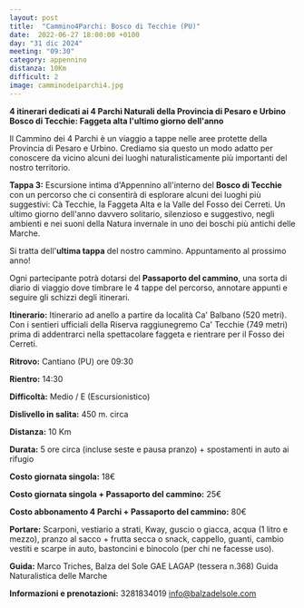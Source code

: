```yaml
---
layout: post
title:  "Cammino4Parchi: Bosco di Tecchie (PU)"
date:  2022-06-27 18:00:00 +0100
day: "31 dic 2024"
meeting: "09:30"
category: appennino 
distanza: 10Km
difficult: 2
image: camminodeiparchi4.jpg
---
```


**4 itinerari dedicati ai 4 Parchi Naturali della Provincia di Pesaro e Urbino**
**Bosco di Tecchie: Faggeta alta l'ultimo giorno dell'anno**

Il Cammino dei 4 Parchi è un viaggio a tappe nelle aree protette della Provincia di Pesaro e Urbino. Crediamo sia questo un modo adatto per conoscere da vicino alcuni dei luoghi naturalisticamente più importanti del nostro territorio.

**Tappa 3:** Escursione intima d'Appennino all'interno del **Bosco di Tecchie** con un percorso che ci consentirà di esplorare alcuni dei luoghi più suggestivi: Cà Tecchie, la Faggeta Alta e la Valle del Fosso dei Cerreti. Un ultimo giorno dell'anno davvero solitario, silenzioso e suggestivo, negli ambienti e nei suoni della Natura invernale in uno dei boschi più antichi delle Marche.

Si tratta dell'**ultima tappa** del nostro cammino. Appuntamento al prossimo anno!

Ogni partecipante potrà dotarsi del **Passaporto del cammino**, una sorta di diario di viaggio dove timbrare le 4 tappe del percorso, annotare appunti e seguire gli schizzi degli itinerari.

**Itinerario:** Itinerario ad anello a partire da località Ca' Balbano (520 metri). Con i sentieri ufficiali della Riserva raggiunegremo Ca' Tecchie (749 metri) prima di addentrarci nella spettacolare faggeta e rientrare per il Fosso dei Cerreti.

**Ritrovo:** Cantiano (PU) ore 09:30

**Rientro:** 14:30 

**Difficoltà:** Medio / E (Escursionistico)

**Dislivello in salita:** 450 m. circa

**Distanza:** 10 Km

**Durata:** 5 ore circa (incluse seste e pausa pranzo) + spostamenti in auto ai rifugio

**Costo giornata singola:** 18€

**Costo giornata singola + Passaporto del cammino:** 25€

**Costo abbonamento 4 Parchi + Passaporto del cammino:** 80€

**Portare:** Scarponi, vestiario a strati, Kway, guscio o giacca, acqua (1 litro e mezzo), pranzo al sacco + frutta secca o snack, cappello, guanti, cambio vestiti e scarpe in auto, bastoncini e binocolo (per chi ne facesse uso). 


**Guida:** Marco Triches, Balza del Sole GAE LAGAP (tessera n.368) Guida Naturalistica delle Marche

**Informazioni e prenotazioni:** 3281834019 info@balzadelsole.com
